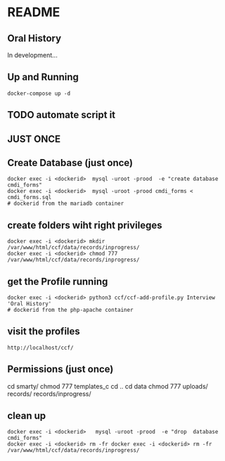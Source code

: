 # README

## Oral History

In development... 

## Up and Running

    docker-compose up -d

## TODO automate script it

## JUST ONCE

## Create Database (just once)

    docker exec -i <dockerid>  mysql -uroot -prood  -e "create database cmdi_forms"
    docker exec -i <dockerid>  mysql -uroot -prood cmdi_forms < cmdi_forms.sql
    # dockerid from the mariadb container

## create folders wiht right privileges

    docker exec -i <dockerid> mkdir /var/www/html/ccf/data/records/inprogress/
    docker exec -i <dockerid> chmod 777 /var/www/html/ccf/data/records/inprogress/


## get the Profile running

    docker exec -i <dockerid> python3 ccf/ccf-add-profile.py Interview 'Oral History'
    # dockerid from the php-apache container

## visit the profiles

    http://localhost/ccf/

## Permissions (just once)

cd smarty/
chmod 777 templates_c
cd ..
cd data
chmod 777 uploads/ records/ records/inprogress/ 


 ## clean up

    docker exec -i <dockerid>   mysql -uroot -prood  -e "drop  database cmdi_forms"
    docker exec -i <dockerid> rm -fr docker exec -i <dockerid> rm -fr /var/www/html/ccf/data/records/inprogress/

